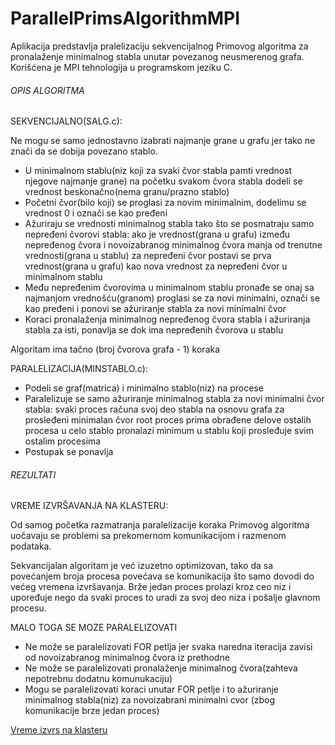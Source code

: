 # ParallelPrimsAlgorithmMPI

Aplikacija predstavlja pralelizaciju sekvencijalnog Primovog algoritma 
za pronalaženje minimalnog stabla unutar povezanog neusmerenog grafa.
Korišćena je MPI tehnologija u programskom jeziku C.

###### OPIS ALGORITMA
 
SEKVENCIJALNO(SALG.c):

Ne mogu se samo jednostavno izabrati najmanje grane u grafu 
jer tako ne znači da se dobija povezano stablo.

- U minimalnom stablu(niz koji za svaki čvor stabla pamti vrednost njegove najmanje grane) 
na početku svakom čvora stabla dodeli se vrednost beskonačno(nema granu/prazno stablo)
- Početni čvor(bilo koji) se proglasi za novim minimalnim, dodelimu se vrednost 0 i označi se kao pređeni
- Ažuriraju se vrednosti minimalnog stabla tako što se posmatraju samo nepređeni čvorovi stabla:
   ako je vrednost(grana u grafu) između nepređenog čvora i novoizabranog minimalnog čvora
   manja od trenutne vrednosti(grana u stablu) za nepređeni čvor
   postavi se prva vrednost(grana u grafu) kao nova vrednost za nepređeni čvor u minimalnom stablu
- Među nepređenim čvorovima u minimalnom stablu pronađe se onaj sa najmanjom vrednošću(granom)
proglasi se za novi minimalni, označi se kao pređeni i ponovi se ažuriranje stabla za novi minimalni čvor
- Koraci pronalaženja minimalnog nepređenog čvora stabla i ažuriranja stabla za isti, 
ponavlja se dok ima nepređenih čvorova u stablu

Algoritam ima tačno (broj čvorova grafa - 1) koraka


PARALELIZACIJA(MINSTABLO.c):

- Podeli se graf(matrica) i minimalno stablo(niz) na procese
- Paralelizuje se samo ažuriranje minimalnog stabla za novi minimalni čvor stabla:
   svaki proces računa svoj deo stabla na osnovu grafa za prosleđeni minimalan čvor
   root proces prima obrađene delove ostalih procesa u celo stablo
   pronalazi minimum u stablu koji prosleđuje svim ostalim procesima 
- Postupak se ponavlja

###### REZULTATI

VREME IZVRŠAVANJA NA KLASTERU:

Od samog početka razmatranja paralelizacije koraka Primovog algoritma
uočavaju se problemi sa prekomernom komunikacijom i razmenom podataka.

Sekvancijalan algoritam je već izuzetno optimizovan,
tako da sa povećanjem broja procesa povećava se komunikacija
što samo dovodi do većeg vremena izvršavanja.
Brže jedan proces prolazi kroz ceo niz i upoređuje nego da 
svaki proces to uradi za svoj deo niza i pošalje glavnom procesu.

MALO TOGA SE MOZE PARALELIZOVATI
- Ne može se paralelizovati FOR petlja 
jer svaka naredna iteracija zavisi od novoizabranog minimalnog čvora iz prethodne
- Ne može se paralelizovati pronalaženje minimalnog čvora(zahteva nepotrebnu dodatnu komunukaciju)
- Mogu se paralelizovati koraci unutar FOR petlje i to ažuriranje minimalnog stabla(niz) za novoizabrani minimalni cvor
(zbog komunikacije brze jedan proces)

[Vreme izvrs na klasteru](https://github.com/zaricu22/ParallelPrimsAlgorithmMPI/blob/master/Vreme%20izvrs%20na%20klasteru.pdf)
